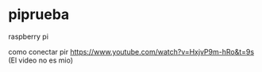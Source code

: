 # piprueba

raspberry pi

como conectar pir https://www.youtube.com/watch?v=HxjvP9m-hRo&t=9s (El video no es mio)

